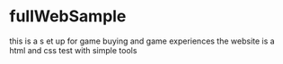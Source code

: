# fullWebSample
this is a s et up for game buying and game experiences
the website is a html and css test with simple tools
